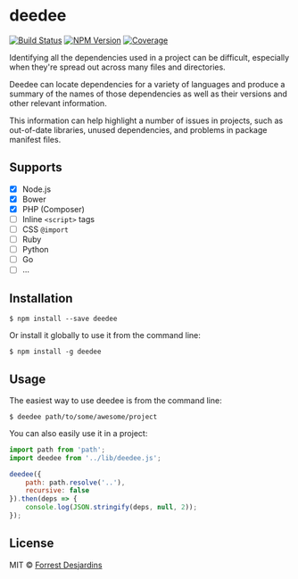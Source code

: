 # deedee

[![Build Status][travis-image]][travis-url]
[![NPM Version][npm-image]][npm-url]
[![Coverage][coveralls-image]][coveralls-url]

Identifying all the dependencies used in a project can be difficult, especially
when they're spread out across many files and directories.

Deedee can locate dependencies for a variety of languages and produce a summary of the names of
those dependencies as well as their versions and other relevant information.

This information can help highlight a number of issues in projects, such as out-of-date
libraries, unused dependencies, and problems in package manifest files.

## Supports

- [x] Node.js
- [x] Bower
- [x] PHP (Composer)
- [ ] Inline `<script>` tags
- [ ] CSS `@import`
- [ ] Ruby
- [ ] Python
- [ ] Go
- [ ] ...

## Installation

```
$ npm install --save deedee
```

Or install it globally to use it from the command line:

```
$ npm install -g deedee
```

## Usage

The easiest way to use deedee is from the command line:

```
$ deedee path/to/some/awesome/project
```

You can also easily use it in a project:

```js
import path from 'path';
import deedee from '../lib/deedee.js';

deedee({
	path: path.resolve('..'),
	recursive: false
}).then(deps => {
	console.log(JSON.stringify(deps, null, 2));
});
```

## License

MIT © [Forrest Desjardins](https://github.com/fdesjardins)

[npm-url]: https://www.npmjs.com/package/deedee
[npm-image]: https://img.shields.io/npm/v/deedee.svg?style=flat
[travis-url]: https://travis-ci.org/fdesjasrdins/deedee
[travis-image]: https://img.shields.io/travis/fdesjardins/deedee.svg?style=flat
[coveralls-url]: https://coveralls.io/r/fdesjardins/deedee
[coveralls-image]: https://img.shields.io/coveralls/fdesjardins/deedee.svg?style=flat
